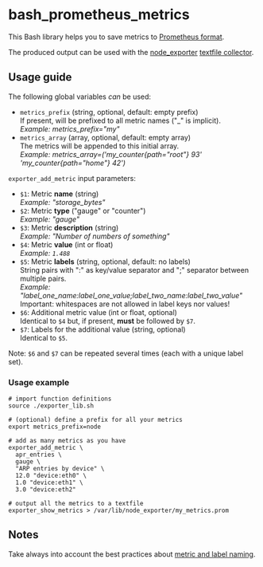# bash_prometheus_metrics

This Bash library helps you to save metrics to [Prometheus format](https://prometheus.io/docs/concepts/data_model/).

The produced output can be used with the [node_exporter](https://github.com/prometheus/node_exporter) [textfile collector](https://github.com/prometheus/node_exporter#textfile-collector).


## Usage guide

The following global variables *can* be used:
* `metrics_prefix` (string, optional, default: empty prefix)\
  If present, will be prefixed to all metric names ("_" is implicit).\
  *Example: metrics_prefix="my"*
* `metrics_array` (array, optional, default: empty array)\
  The metrics will be appended to this initial array.\
  *Example: metrics_array=('my_counter{path="root"} 93' 'my_counter{path="home"} 42')*

`exporter_add_metric` input parameters:
  - `$1`: Metric **name** (string)\
    *Example: "storage_bytes"*
  - `$2`: Metric **type** ("gauge" or "counter")\
    *Example: "gauge"*
  - `$3`: Metric **description** (string)\
    *Example: "Number of numbers of something"*
  - `$4`: Metric **value** (int or float)\
    *Example: `1.488`*
  - `$5`: Metric **labels** (string, optional, default: no labels)\
    String pairs with ":" as key/value separator and ";" separator between multiple pairs.\
    *Example: "label_one_name:label_one_value;label_two_name:label_two_value"*\
    Important: whitespaces are not allowed in label keys nor values!
  - `$6`: Additional metric value (int or float, optional)\
     Identical to `$4` but, if present, **must** be followed by `$7`.
  - `$7`: Labels for the additional value (string, optional)\
    Identical to `$5`.

Note: `$6` and `$7` can be repeated several times (each with a unique label set).

### Usage example

    # import function definitions
    source ./exporter_lib.sh

    # (optional) define a prefix for all your metrics
    export metrics_prefix=node
    
    # add as many metrics as you have
    exporter_add_metric \
      apr_entries \
      gauge \
      "ARP entries by device" \
      12.0 "device:eth0" \
      1.0 "device:eth1" \
      3.0 "device:eth2"

    # output all the metrics to a textfile
    exporter_show_metrics > /var/lib/node_exporter/my_metrics.prom


## Notes
Take always into account the best practices about [metric and label naming](https://prometheus.io/docs/practices/naming/).